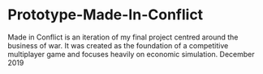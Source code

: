 # Prototype-Made-In-Conflict
Made in Conflict is an iteration of my final project centred around the business of war. It was created as the foundation of a competitive multiplayer game and focuses heavily on economic simulation. December 2019
